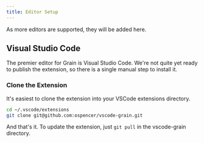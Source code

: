 ```yaml
---
title: Editor Setup
---
```


As more editors are supported, they will be added here.

## Visual Studio Code

The premier editor for Grain is Visual Studio Code. We're not quite yet ready to publish the extension, so there is a single manual step to install it.

### Clone the Extension

It's easiest to clone the extension into your VSCode extensions directory.

```bash
cd ~/.vscode/extensions
git clone git@github.com:ospencer/vscode-grain.git
```

And that's it. To update the extension, just `git pull` in the vscode-grain directory.
